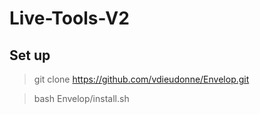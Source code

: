 # Live-Tools-V2

## Set up

> git clone https://github.com/vdieudonne/Envelop.git

> bash Envelop/install.sh
